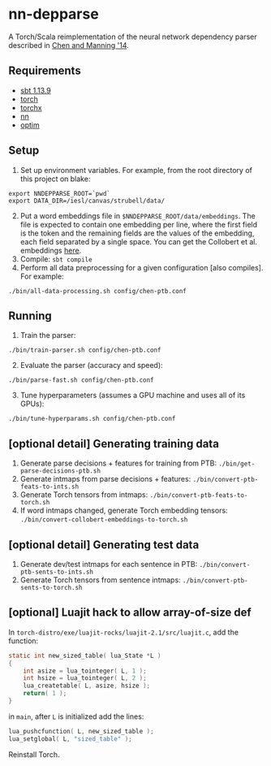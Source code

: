 nn-depparse
===========
A Torch/Scala reimplementation of the neural network dependency parser described in [Chen and Manning '14](http://cs.stanford.edu/people/danqi/papers/emnlp2014.pdf).

Requirements
------
- [sbt 1.13.9](http://www.scala-sbt.org/download.html)
- [torch](http://torch.ch/)
- [torchx](https://github.com/nicholas-leonard/torchx)
- [nn](https://github.com/torch/nn)
- [optim](https://github.com/torch/optim)

Setup
-----
1. Set up environment variables. For example, from the root directory of this project on blake:

  ```
  export NNDEPPARSE_ROOT=`pwd`
  export DATA_DIR=/iesl/canvas/strubell/data/
  ```

2. Put a word embeddings file in `$NNDEPPARSE_ROOT/data/embeddings`. The file is expected to contain one embedding per line,
 where the first field is the token and the remaining fields are the values of the embedding, each field separated by a single space.
 You can get the Collobert et al. embeddings [here](http://ronan.collobert.com/senna/download.html).
3. Compile: `sbt compile`
4. Perform all data preprocessing for a given configuration [also compiles]. For example:

  ```
  ./bin/all-data-processing.sh config/chen-ptb.conf
  ```

Running
----
1. Train the parser:

  ```
  ./bin/train-parser.sh config/chen-ptb.conf
  ```
  
2. Evaluate the parser (accuracy and speed):
 
  ```
  ./bin/parse-fast.sh config/chen-ptb.conf
  ```
  
3. Tune hyperparameters (assumes a GPU machine and uses all of its GPUs):

  ```
  ./bin/tune-hyperparams.sh config/chen-ptb.conf
  ```


[optional detail] Generating training data
-------------
1. Generate parse decisions + features for training from PTB: `./bin/get-parse-decisions-ptb.sh`
2. Generate intmaps from parse decisions + features: `./bin/convert-ptb-feats-to-ints.sh`
3. Generate Torch tensors from intmaps: `./bin/convert-ptb-feats-to-torch.sh`
4. If word intmaps changed, generate Torch embedding tensors: `./bin/convert-collobert-embeddings-to-torch.sh`

[optional detail] Generating test data
-----------
1. Generate dev/test intmaps for each sentence in PTB: `./bin/convert-ptb-sents-to-ints.sh`
2. Generate Torch tensors from sentence intmaps: `./bin/convert-ptb-sents-to-torch.sh`

[optional] Luajit hack to allow array-of-size def
-----
In `torch-distro/exe/luajit-rocks/luajit-2.1/src/luajit.c`, add the function:
  ```c
  static int new_sized_table( lua_State *L )
  {
      int asize = lua_tointeger( L, 1 );
      int hsize = lua_tointeger( L, 2 );
      lua_createtable( L, asize, hsize );
      return( 1 );
  }
  ```
in `main`, after `L` is initialized add the lines:
  ```c
  lua_pushcfunction( L, new_sized_table );
  lua_setglobal( L, "sized_table" );
  ```
Reinstall Torch.


